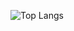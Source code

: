 ![Top Langs](https://github-readme-stats.vercel.app/api/top-langs/?username=undefined-1111&layout=compact)
